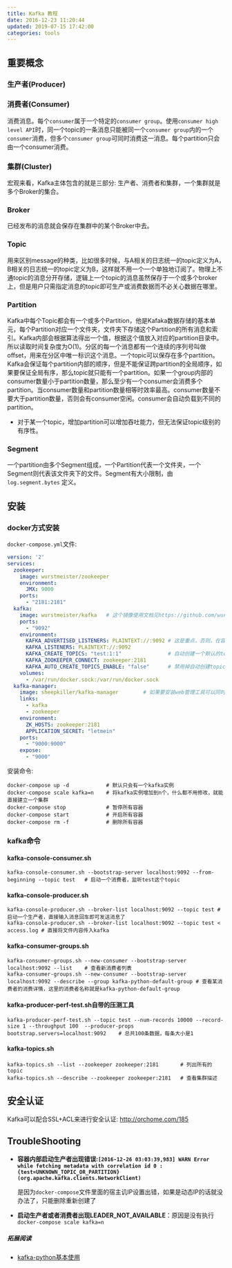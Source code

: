 ```yaml
---
title: Kafka 教程
date: 2016-12-23 11:20:44
updated: 2019-07-15 17:42:00
categories: tools
---
```



## 重要概念

### 生产者(Producer)

### 消费者(Consumer)

消费消息。每个`consumer`属于一个特定的`consumer group`。使用`consumer high level API`时，同一个topic的一条消息只能被同一个`consumer group`内的一个`consumer`消费，但多个`consumer group`可同时消费这一消息。每个partition只会由一个consumer消费。

### 集群(Cluster)

宏观来看，Kafka主体包含的就是三部分: 生产者、消费者和集群，一个集群就是多个Broker的集合。

### Broker

已经发布的消息就会保存在集群中的某个Broker中去。

### Topic

用来区别message的种类，比如很多时候，与A相关的日志统一的topic定义为A，B相关的日志统一的topic定义为B，这样就不用一个一个单独地订阅了。物理上不通topic的消息分开存储，逻辑上一个topic的消息虽然保存于一个或多个broker上，但是用户只需指定消息的topic即可生产或消费数据而不必关心数据在哪里。

### Partition

Kafka中每个Topic都会有一个或多个Partition，他是Kafaka数据存储的基本单元，每个Partition对应一个文件夹，文件夹下存储这个Partition的所有消息和索引。Kafka内部会根据算法得出一个值，根据这个值放入对应的partition目录中。所以读取时间复杂度为O(1)。分区的每一个消息都有一个连续的序列号叫做offset，用来在分区中唯一标识这个消息。一个topic可以保存在多个partition。Kafka会保证每个partition内部的顺序，但是不能保证跨partition的全局顺序，如果要保证全局有序，那么topic就只能有一个partition。如果一个group内部的consumer数量小于partition数量，那么至少有一个consumer会消费多个partition。当consumer数量和partition数量相等时效率最高。consumer数量不要大于partition数量，否则会有consumer空闲。consumer会自动负载到不同的partition。

- 对于某一个topic，增加partition可以增加吞吐能力，但无法保证topic级别的有序性。

### Segment

一个partition由多个Segment组成，一个Partition代表一个文件夹，一个Segment则代表该文件夹下的文件。Segment有大小限制，由`log.segment.bytes` 定义。

## 安装

### docker方式安装

`docker-compose.yml`文件:

```yaml
version: '2'
services:
  zookeeper:
    image: wurstmeister/zookeeper
    environment:
      JMX: 9000
    ports:
      - "2181:2181"
  kafka:
    image: wurstmeister/kafka	# 这个镜像使用文档见https://github.com/wurstmeister/kafka-docker
    ports:
      - "9092"
    environment:
      KAFKA_ADVERTISED_LISTENERS: PLAINTEXT://:9092	# 这是重点，否则，在容器内部启动生产者消费者都会失败的
      KAFKA_LISTENERS: PLAINTEXT://:9092
      KAFKA_CREATE_TOPICS: "test:1:1"				# 自动创建一个默认的topic
      KAFKA_ZOOKEEPER_CONNECT: zookeeper:2181
      KAFKA_AUTO_CREATE_TOPICS_ENABLE: "false"		# 禁用掉自动创建topic的功能，使用上面的镜像，kafka的参数设置都可以以这样的方式进行设置
    volumes:
      - /var/run/docker.sock:/var/run/docker.sock
  kafka-manager:
    image: sheepkiller/kafka-manager		# 如果要安装web管理工具可以同时安装这个，最后通过宿主机IP的9000端口进行访问，例如172.31.148.174:9000
    links:
      - kafka
      - zookeeper
    environment:
      ZK_HOSTS: zookeeper:2181
      APPLICATION_SECRET: "letmein"
    ports:
      - "9000:9000"
    expose:
      - "9000"
```

安装命令:

```shell
docker-compose up -d			# 默认只会有一个kafka实例
docker-compose scale kafka=n	# 将kafka实例增加到n个，什么都不用修改，就能直接建立一个集群
docker-compose stop				# 暂停所有容器
docker-compose start 			# 开启所有容器
docker-compose rm -f 			# 删除所有容器
```

### kafka命令

#### kafka-console-consumer.sh

```shell
kafka-console-consumer.sh --bootstrap-server localhost:9092 --from-beginning --topic test	# 启动一个消费者，监听test这个topic
```

#### kafka-console-producer.sh

```shell
kafka-console-producer.sh --broker-list localhost:9092 --topic test	# 启动一个生产者，直接输入消息回车即可发送消息了
kafka-console-producer.sh --broker-list localhost:9092 --topic test	< access.log # 直接将文件内容传入kafka
```

#### kafka-consumer-groups.sh

```shell
kafka-consumer-groups.sh --new-consumer --bootstrap-server localhost:9092 --list	# 查看新消费者列表
kafka-consumer-groups.sh --new-consumer --bootstrap-server localhost:9092 --describe --group kafka-python-default-group	# 查看某消费者的消费详情，这里的消费者名称就是kafka-python-default-group
```

#### kafka-producer-perf-test.sh自带的压测工具

```shell
kafka-producer-perf-test.sh --topic test --num-records 10000 --record-size 1 --throughput 100  --producer-props bootstrap.servers=localhost:9092	# 总共100条数据，每条大小是1
```

#### kafka-topics.sh

```shell
kafka-topics.sh --list --zookeeper zookeeper:2181		# 列出所有的topic
kafka-topics.sh --describe --zookeeper zookeeper:2181	# 查看集群描述
```

## 安全认证

Kafka可以配合SSL+ACL来进行安全认证: http://orchome.com/185

## TroubleShooting

- **容器内部启动生产者出现错误:`[2016-12-26 03:03:39,983] WARN Error while fetching metadata with correlation id 0 : {test=UNKNOWN_TOPIC_OR_PARTITION} (org.apache.kafka.clients.NetworkClient)`**

  是因为`docker-compose`文件里面的宿主讥IP设置出错，如果是动态IP的话就没办法了，只能删除重新创建了
  
- **启动生产者或者消费者出现LEADER_NOT_AVAILABLE**：原因是没有执行`docker-compose scale kafka=n`

##### 拓展阅读

- [kafka-python基本使用](https://zhuanlan.zhihu.com/p/38330574)
